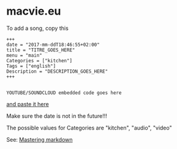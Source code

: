 # macvie.eu


To add a song, copy this

```
+++
date = "2017-mm-ddT18:46:55+02:00"
title = "TITRE_GOES_HERE"
menu = "main"
Categories = ["kitchen"]
Tags = ["english"]
Description = "DESCRIPTION_GOES_HERE"
+++


YOUTUBE/SOUNDCLOUD embedded code goes here

```

[and paste it here](https://github.com/macvie/macvie/new/master/content/post)

Make sure the date is not in the future!!!

The possible values for Categories are "kitchen", "audio", "video"

See: [Mastering markdown](https://guides.github.com/features/mastering-markdown)